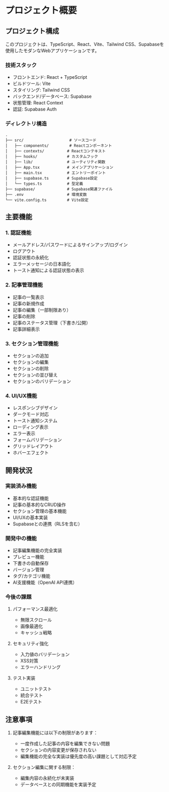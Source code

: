 # プロジェクト概要

## プロジェクト構成
このプロジェクトは、TypeScript、React、Vite、Tailwind CSS、Supabaseを使用したモダンなWebアプリケーションです。

### 技術スタック
- フロントエンド: React + TypeScript
- ビルドツール: Vite
- スタイリング: Tailwind CSS
- バックエンド/データベース: Supabase
- 状態管理: React Context
- 認証: Supabase Auth

### ディレクトリ構造
```
.
├── src/                    # ソースコード
│   ├── components/         # Reactコンポーネント
│   ├── contexts/          # Reactコンテキスト
│   ├── hooks/             # カスタムフック
│   ├── lib/               # ユーティリティ関数
│   ├── App.tsx            # メインアプリケーション
│   ├── main.tsx           # エントリーポイント
│   ├── supabase.ts        # Supabase設定
│   └── types.ts           # 型定義
├── supabase/              # Supabase関連ファイル
├── .env                   # 環境変数
└── vite.config.ts         # Vite設定
```

## 主要機能

### 1. 認証機能
- メールアドレス/パスワードによるサインアップ/ログイン
- ログアウト
- 認証状態の永続化
- エラーメッセージの日本語化
- トースト通知による認証状態の表示

### 2. 記事管理機能
- 記事の一覧表示
- 記事の新規作成
- 記事の編集（一部制限あり）
- 記事の削除
- 記事のステータス管理（下書き/公開）
- 記事詳細表示

### 3. セクション管理機能
- セクションの追加
- セクションの編集
- セクションの削除
- セクションの並び替え
- セクションのバリデーション

### 4. UI/UX機能
- レスポンシブデザイン
- ダークモード対応
- トースト通知システム
- ローディング表示
- エラー表示
- フォームバリデーション
- グリッドレイアウト
- ホバーエフェクト

## 開発状況

### 実装済み機能
- 基本的な認証機能
- 記事の基本的なCRUD操作
- セクション管理の基本機能
- UI/UXの基本実装
- Supabaseとの連携（RLSを含む）

### 開発中の機能
- 記事編集機能の完全実装
- プレビュー機能
- 下書きの自動保存
- バージョン管理
- タグ/カテゴリ機能
- AI支援機能（OpenAI API連携）

### 今後の課題
1. パフォーマンス最適化
   - 無限スクロール
   - 画像最適化
   - キャッシュ戦略

2. セキュリティ強化
   - 入力値のバリデーション
   - XSS対策
   - エラーハンドリング

3. テスト実装
   - ユニットテスト
   - 統合テスト
   - E2Eテスト

## 注意事項
1. 記事編集機能には以下の制限があります：
   - 一度作成した記事の内容を編集できない問題
   - セクションの内容変更が保存されない
   - 編集機能の完全な実装は優先度の高い課題として対応予定

2. セクション編集に関する制限：
   - 編集内容の永続化が未実装
   - データベースとの同期機能を実装予定 